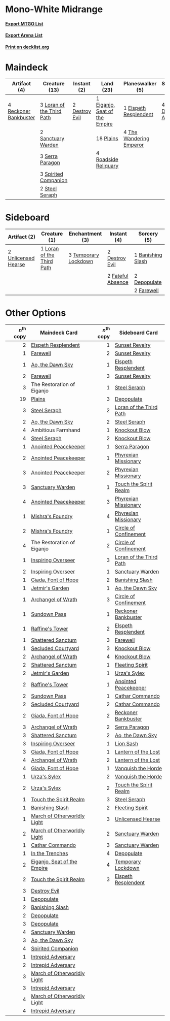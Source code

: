 # Mono-White Midrange

#### [Export MTGO List](../collection/Mono-White%20Midrange/Mono-White%20Midrange.txt)
#### [Export Arena List](../collection/Mono-White%20Midrange/Mono-White%20Midrange_arena.txt)
#### [Print on decklist.org](http://decklist.org/?deckmain=3%09Ambitious%20Farmhand%0A2%09Destroy%20Evil%0A1%09Eiganjo,%20Seat%20of%20the%20Empire%0A1%09Elspeth%20Resplendent%0A4%09Lay%20Down%20Arms%0A3%09Loran%20of%20the%20Third%20Path%0A18%09Plains%0A4%09Reckoner%20Bankbuster%0A4%09Roadside%20Reliquary%0A2%09Sanctuary%20Warden%0A3%09Serra%20Paragon%0A3%09Spirited%20Companion%0A2%09Steel%20Seraph%0A2%09The%20Restoration%20of%20Eiganjo%0A4%09The%20Wandering%20Emperor%0A4%09Wedding%20Announcement&deckside=1%09Banishing%20Slash%0A2%09Depopulate%0A2%09Destroy%20Evil%0A2%09Farewell%0A2%09Fateful%20Absence%0A1%09Loran%20of%20the%20Third%20Path%0A3%09Temporary%20Lockdown%0A2%09Unlicensed%20Hearse)
# Maindeck

|                                          Artifact (4)                                          |                                           Creature (13)                                            |                                       Instant (2)                                       |                                               Land (23)                                                |                                         Planeswalker (5)                                         |                                       Sorcery (4)                                        |        Unknown (9)         |
|------------------------------------------------------------------------------------------------|----------------------------------------------------------------------------------------------------|-----------------------------------------------------------------------------------------|--------------------------------------------------------------------------------------------------------|--------------------------------------------------------------------------------------------------|------------------------------------------------------------------------------------------|----------------------------|
|4 [Reckoner Bankbuster](http://gatherer.wizards.com/Pages/Card/Details.aspx?multiverseid=548568)|3 [Loran of the Third Path](http://gatherer.wizards.com/Pages/Card/Details.aspx?multiverseid=583597)|2 [Destroy Evil](http://gatherer.wizards.com/Pages/Card/Details.aspx?multiverseid=574497)|1 [Eiganjo, Seat of the Empire](http://gatherer.wizards.com/Pages/Card/Details.aspx?multiverseid=548581)|1 [Elspeth Resplendent](http://gatherer.wizards.com/Pages/Card/Details.aspx?multiverseid=555212)  |4 [Lay Down Arms](http://gatherer.wizards.com/Pages/Card/Details.aspx?multiverseid=583596)|3 Ambitious Farmhand        |
|                                                                                                |2 [Sanctuary Warden](http://gatherer.wizards.com/Pages/Card/Details.aspx?multiverseid=555231)       |                                                                                         |18 [Plains](http://gatherer.wizards.com/Pages/Card/Details.aspx?multiverseid=439856)                    |4 [The Wandering Emperor](http://gatherer.wizards.com/Pages/Card/Details.aspx?multiverseid=548337)|                                                                                          |2 The Restoration of Eiganjo|
|                                                                                                |3 [Serra Paragon](http://gatherer.wizards.com/Pages/Card/Details.aspx?multiverseid=574512)          |                                                                                         |4 [Roadside Reliquary](http://gatherer.wizards.com/Pages/Card/Details.aspx?multiverseid=548585)         |                                                                                                  |                                                                                          |4 Wedding Announcement      |
|                                                                                                |3 [Spirited Companion](http://gatherer.wizards.com/Pages/Card/Details.aspx?multiverseid=548333)     |                                                                                         |                                                                                                        |                                                                                                  |                                                                                          |                            |
|                                                                                                |2 [Steel Seraph](http://gatherer.wizards.com/Pages/Card/Details.aspx?multiverseid=583623)           |                                                                                         |                                                                                                        |                                                                                                  |                                                                                          |                            |


# Sideboard

|                                         Artifact (2)                                         |                                            Creature (1)                                            |                                        Enchantment (3)                                        |                                        Instant (4)                                         |                                        Sorcery (5)                                         |
|----------------------------------------------------------------------------------------------|----------------------------------------------------------------------------------------------------|-----------------------------------------------------------------------------------------------|--------------------------------------------------------------------------------------------|--------------------------------------------------------------------------------------------|
|2 [Unlicensed Hearse](http://gatherer.wizards.com/Pages/Card/Details.aspx?multiverseid=555447)|1 [Loran of the Third Path](http://gatherer.wizards.com/Pages/Card/Details.aspx?multiverseid=583597)|3 [Temporary Lockdown](http://gatherer.wizards.com/Pages/Card/Details.aspx?multiverseid=574516)|2 [Destroy Evil](http://gatherer.wizards.com/Pages/Card/Details.aspx?multiverseid=574497)   |1 [Banishing Slash](http://gatherer.wizards.com/Pages/Card/Details.aspx?multiverseid=548293)|
|                                                                                              |                                                                                                    |                                                                                               |2 [Fateful Absence](http://gatherer.wizards.com/Pages/Card/Details.aspx?multiverseid=534774)|2 [Depopulate](http://gatherer.wizards.com/Pages/Card/Details.aspx?multiverseid=555211)     |
|                                                                                              |                                                                                                    |                                                                                               |                                                                                            |2 [Farewell](http://gatherer.wizards.com/Pages/Card/Details.aspx?multiverseid=548306)       |


# Other Options

|*n*<sup>th</sup> copy|                                            Maindeck Card                                             |*n*<sup>th</sup> copy|                                          Sideboard Card                                          |
|--------------------:|------------------------------------------------------------------------------------------------------|--------------------:|--------------------------------------------------------------------------------------------------|
|                    2|[Elspeth Resplendent](http://gatherer.wizards.com/Pages/Card/Details.aspx?multiverseid=555212)        |                    1|[Sunset Revelry](http://gatherer.wizards.com/Pages/Card/Details.aspx?multiverseid=534796)         |
|                    1|[Farewell](http://gatherer.wizards.com/Pages/Card/Details.aspx?multiverseid=548306)                   |                    2|[Sunset Revelry](http://gatherer.wizards.com/Pages/Card/Details.aspx?multiverseid=534796)         |
|                    1|[Ao, the Dawn Sky](http://gatherer.wizards.com/Pages/Card/Details.aspx?multiverseid=548292)           |                    1|[Elspeth Resplendent](http://gatherer.wizards.com/Pages/Card/Details.aspx?multiverseid=555212)    |
|                    2|[Farewell](http://gatherer.wizards.com/Pages/Card/Details.aspx?multiverseid=548306)                   |                    3|[Sunset Revelry](http://gatherer.wizards.com/Pages/Card/Details.aspx?multiverseid=534796)         |
|                    3|The Restoration of Eiganjo                                                                            |                    1|[Steel Seraph](http://gatherer.wizards.com/Pages/Card/Details.aspx?multiverseid=583623)           |
|                   19|[Plains](http://gatherer.wizards.com/Pages/Card/Details.aspx?multiverseid=439856)                     |                    3|[Depopulate](http://gatherer.wizards.com/Pages/Card/Details.aspx?multiverseid=555211)             |
|                    3|[Steel Seraph](http://gatherer.wizards.com/Pages/Card/Details.aspx?multiverseid=583623)               |                    2|[Loran of the Third Path](http://gatherer.wizards.com/Pages/Card/Details.aspx?multiverseid=583597)|
|                    2|[Ao, the Dawn Sky](http://gatherer.wizards.com/Pages/Card/Details.aspx?multiverseid=548292)           |                    2|[Steel Seraph](http://gatherer.wizards.com/Pages/Card/Details.aspx?multiverseid=583623)           |
|                    4|Ambitious Farmhand                                                                                    |                    1|[Knockout Blow](http://gatherer.wizards.com/Pages/Card/Details.aspx?multiverseid=555221)          |
|                    4|[Steel Seraph](http://gatherer.wizards.com/Pages/Card/Details.aspx?multiverseid=583623)               |                    2|[Knockout Blow](http://gatherer.wizards.com/Pages/Card/Details.aspx?multiverseid=555221)          |
|                    1|[Anointed Peacekeeper](http://gatherer.wizards.com/Pages/Card/Details.aspx?multiverseid=574482)       |                    1|[Serra Paragon](http://gatherer.wizards.com/Pages/Card/Details.aspx?multiverseid=574512)          |
|                    2|[Anointed Peacekeeper](http://gatherer.wizards.com/Pages/Card/Details.aspx?multiverseid=574482)       |                    1|[Phyrexian Missionary](http://gatherer.wizards.com/Pages/Card/Details.aspx?multiverseid=574507)   |
|                    3|[Anointed Peacekeeper](http://gatherer.wizards.com/Pages/Card/Details.aspx?multiverseid=574482)       |                    2|[Phyrexian Missionary](http://gatherer.wizards.com/Pages/Card/Details.aspx?multiverseid=574507)   |
|                    3|[Sanctuary Warden](http://gatherer.wizards.com/Pages/Card/Details.aspx?multiverseid=555231)           |                    1|[Touch the Spirit Realm](http://gatherer.wizards.com/Pages/Card/Details.aspx?multiverseid=548335) |
|                    4|[Anointed Peacekeeper](http://gatherer.wizards.com/Pages/Card/Details.aspx?multiverseid=574482)       |                    3|[Phyrexian Missionary](http://gatherer.wizards.com/Pages/Card/Details.aspx?multiverseid=574507)   |
|                    1|[Mishra's Foundry](http://gatherer.wizards.com/Pages/Card/Details.aspx?multiverseid=583844)           |                    4|[Phyrexian Missionary](http://gatherer.wizards.com/Pages/Card/Details.aspx?multiverseid=574507)   |
|                    2|[Mishra's Foundry](http://gatherer.wizards.com/Pages/Card/Details.aspx?multiverseid=583844)           |                    1|[Circle of Confinement](http://gatherer.wizards.com/Pages/Card/Details.aspx?multiverseid=540834)  |
|                    4|The Restoration of Eiganjo                                                                            |                    2|[Circle of Confinement](http://gatherer.wizards.com/Pages/Card/Details.aspx?multiverseid=540834)  |
|                    1|[Inspiring Overseer](http://gatherer.wizards.com/Pages/Card/Details.aspx?multiverseid=555219)         |                    3|[Loran of the Third Path](http://gatherer.wizards.com/Pages/Card/Details.aspx?multiverseid=583597)|
|                    2|[Inspiring Overseer](http://gatherer.wizards.com/Pages/Card/Details.aspx?multiverseid=555219)         |                    1|[Sanctuary Warden](http://gatherer.wizards.com/Pages/Card/Details.aspx?multiverseid=555231)       |
|                    1|[Giada, Font of Hope](http://gatherer.wizards.com/Pages/Card/Details.aspx?multiverseid=555215)        |                    2|[Banishing Slash](http://gatherer.wizards.com/Pages/Card/Details.aspx?multiverseid=548293)        |
|                    1|[Jetmir's Garden](http://gatherer.wizards.com/Pages/Card/Details.aspx?multiverseid=555451)            |                    1|[Ao, the Dawn Sky](http://gatherer.wizards.com/Pages/Card/Details.aspx?multiverseid=548292)       |
|                    1|[Archangel of Wrath](http://gatherer.wizards.com/Pages/Card/Details.aspx?multiverseid=574483)         |                    3|[Circle of Confinement](http://gatherer.wizards.com/Pages/Card/Details.aspx?multiverseid=540834)  |
|                    1|[Sundown Pass](http://gatherer.wizards.com/Pages/Card/Details.aspx?multiverseid=541142)               |                    1|[Reckoner Bankbuster](http://gatherer.wizards.com/Pages/Card/Details.aspx?multiverseid=548568)    |
|                    1|[Raffine's Tower](http://gatherer.wizards.com/Pages/Card/Details.aspx?multiverseid=555455)            |                    2|[Elspeth Resplendent](http://gatherer.wizards.com/Pages/Card/Details.aspx?multiverseid=555212)    |
|                    1|[Shattered Sanctum](http://gatherer.wizards.com/Pages/Card/Details.aspx?multiverseid=541140)          |                    3|[Farewell](http://gatherer.wizards.com/Pages/Card/Details.aspx?multiverseid=548306)               |
|                    1|[Secluded Courtyard](http://gatherer.wizards.com/Pages/Card/Details.aspx?multiverseid=548588)         |                    3|[Knockout Blow](http://gatherer.wizards.com/Pages/Card/Details.aspx?multiverseid=555221)          |
|                    2|[Archangel of Wrath](http://gatherer.wizards.com/Pages/Card/Details.aspx?multiverseid=574483)         |                    4|[Knockout Blow](http://gatherer.wizards.com/Pages/Card/Details.aspx?multiverseid=555221)          |
|                    2|[Shattered Sanctum](http://gatherer.wizards.com/Pages/Card/Details.aspx?multiverseid=541140)          |                    1|[Fleeting Spirit](http://gatherer.wizards.com/Pages/Card/Details.aspx?multiverseid=540844)        |
|                    2|[Jetmir's Garden](http://gatherer.wizards.com/Pages/Card/Details.aspx?multiverseid=555451)            |                    1|[Urza's Sylex](http://gatherer.wizards.com/Pages/Card/Details.aspx?multiverseid=583625)           |
|                    2|[Raffine's Tower](http://gatherer.wizards.com/Pages/Card/Details.aspx?multiverseid=555455)            |                    1|[Anointed Peacekeeper](http://gatherer.wizards.com/Pages/Card/Details.aspx?multiverseid=574482)   |
|                    2|[Sundown Pass](http://gatherer.wizards.com/Pages/Card/Details.aspx?multiverseid=541142)               |                    1|[Cathar Commando](http://gatherer.wizards.com/Pages/Card/Details.aspx?multiverseid=534764)        |
|                    2|[Secluded Courtyard](http://gatherer.wizards.com/Pages/Card/Details.aspx?multiverseid=548588)         |                    2|[Cathar Commando](http://gatherer.wizards.com/Pages/Card/Details.aspx?multiverseid=534764)        |
|                    2|[Giada, Font of Hope](http://gatherer.wizards.com/Pages/Card/Details.aspx?multiverseid=555215)        |                    2|[Reckoner Bankbuster](http://gatherer.wizards.com/Pages/Card/Details.aspx?multiverseid=548568)    |
|                    3|[Archangel of Wrath](http://gatherer.wizards.com/Pages/Card/Details.aspx?multiverseid=574483)         |                    2|[Serra Paragon](http://gatherer.wizards.com/Pages/Card/Details.aspx?multiverseid=574512)          |
|                    3|[Shattered Sanctum](http://gatherer.wizards.com/Pages/Card/Details.aspx?multiverseid=541140)          |                    2|[Ao, the Dawn Sky](http://gatherer.wizards.com/Pages/Card/Details.aspx?multiverseid=548292)       |
|                    3|[Inspiring Overseer](http://gatherer.wizards.com/Pages/Card/Details.aspx?multiverseid=555219)         |                    1|[Lion Sash](http://gatherer.wizards.com/Pages/Card/Details.aspx?multiverseid=548319)              |
|                    3|[Giada, Font of Hope](http://gatherer.wizards.com/Pages/Card/Details.aspx?multiverseid=555215)        |                    1|[Lantern of the Lost](http://gatherer.wizards.com/Pages/Card/Details.aspx?multiverseid=541135)    |
|                    4|[Archangel of Wrath](http://gatherer.wizards.com/Pages/Card/Details.aspx?multiverseid=574483)         |                    2|[Lantern of the Lost](http://gatherer.wizards.com/Pages/Card/Details.aspx?multiverseid=541135)    |
|                    4|[Giada, Font of Hope](http://gatherer.wizards.com/Pages/Card/Details.aspx?multiverseid=555215)        |                    1|[Vanquish the Horde](http://gatherer.wizards.com/Pages/Card/Details.aspx?multiverseid=534799)     |
|                    1|[Urza's Sylex](http://gatherer.wizards.com/Pages/Card/Details.aspx?multiverseid=583625)               |                    2|[Vanquish the Horde](http://gatherer.wizards.com/Pages/Card/Details.aspx?multiverseid=534799)     |
|                    2|[Urza's Sylex](http://gatherer.wizards.com/Pages/Card/Details.aspx?multiverseid=583625)               |                    2|[Touch the Spirit Realm](http://gatherer.wizards.com/Pages/Card/Details.aspx?multiverseid=548335) |
|                    1|[Touch the Spirit Realm](http://gatherer.wizards.com/Pages/Card/Details.aspx?multiverseid=548335)     |                    3|[Steel Seraph](http://gatherer.wizards.com/Pages/Card/Details.aspx?multiverseid=583623)           |
|                    1|[Banishing Slash](http://gatherer.wizards.com/Pages/Card/Details.aspx?multiverseid=548293)            |                    2|[Fleeting Spirit](http://gatherer.wizards.com/Pages/Card/Details.aspx?multiverseid=540844)        |
|                    1|[March of Otherworldly Light](http://gatherer.wizards.com/Pages/Card/Details.aspx?multiverseid=548321)|                    3|[Unlicensed Hearse](http://gatherer.wizards.com/Pages/Card/Details.aspx?multiverseid=555447)      |
|                    2|[March of Otherworldly Light](http://gatherer.wizards.com/Pages/Card/Details.aspx?multiverseid=548321)|                    2|[Sanctuary Warden](http://gatherer.wizards.com/Pages/Card/Details.aspx?multiverseid=555231)       |
|                    1|[Cathar Commando](http://gatherer.wizards.com/Pages/Card/Details.aspx?multiverseid=534764)            |                    3|[Sanctuary Warden](http://gatherer.wizards.com/Pages/Card/Details.aspx?multiverseid=555231)       |
|                    1|[In the Trenches](http://gatherer.wizards.com/Pages/Card/Details.aspx?multiverseid=583593)            |                    4|[Depopulate](http://gatherer.wizards.com/Pages/Card/Details.aspx?multiverseid=555211)             |
|                    2|[Eiganjo, Seat of the Empire](http://gatherer.wizards.com/Pages/Card/Details.aspx?multiverseid=548581)|                    4|[Temporary Lockdown](http://gatherer.wizards.com/Pages/Card/Details.aspx?multiverseid=574516)     |
|                    2|[Touch the Spirit Realm](http://gatherer.wizards.com/Pages/Card/Details.aspx?multiverseid=548335)     |                    3|[Elspeth Resplendent](http://gatherer.wizards.com/Pages/Card/Details.aspx?multiverseid=555212)    |
|                    3|[Destroy Evil](http://gatherer.wizards.com/Pages/Card/Details.aspx?multiverseid=574497)               |                     |                                                                                                  |
|                    1|[Depopulate](http://gatherer.wizards.com/Pages/Card/Details.aspx?multiverseid=555211)                 |                     |                                                                                                  |
|                    2|[Banishing Slash](http://gatherer.wizards.com/Pages/Card/Details.aspx?multiverseid=548293)            |                     |                                                                                                  |
|                    2|[Depopulate](http://gatherer.wizards.com/Pages/Card/Details.aspx?multiverseid=555211)                 |                     |                                                                                                  |
|                    3|[Depopulate](http://gatherer.wizards.com/Pages/Card/Details.aspx?multiverseid=555211)                 |                     |                                                                                                  |
|                    4|[Sanctuary Warden](http://gatherer.wizards.com/Pages/Card/Details.aspx?multiverseid=555231)           |                     |                                                                                                  |
|                    3|[Ao, the Dawn Sky](http://gatherer.wizards.com/Pages/Card/Details.aspx?multiverseid=548292)           |                     |                                                                                                  |
|                    4|[Spirited Companion](http://gatherer.wizards.com/Pages/Card/Details.aspx?multiverseid=548333)         |                     |                                                                                                  |
|                    1|[Intrepid Adversary](http://gatherer.wizards.com/Pages/Card/Details.aspx?multiverseid=534781)         |                     |                                                                                                  |
|                    2|[Intrepid Adversary](http://gatherer.wizards.com/Pages/Card/Details.aspx?multiverseid=534781)         |                     |                                                                                                  |
|                    3|[March of Otherworldly Light](http://gatherer.wizards.com/Pages/Card/Details.aspx?multiverseid=548321)|                     |                                                                                                  |
|                    3|[Intrepid Adversary](http://gatherer.wizards.com/Pages/Card/Details.aspx?multiverseid=534781)         |                     |                                                                                                  |
|                    4|[March of Otherworldly Light](http://gatherer.wizards.com/Pages/Card/Details.aspx?multiverseid=548321)|                     |                                                                                                  |
|                    4|[Intrepid Adversary](http://gatherer.wizards.com/Pages/Card/Details.aspx?multiverseid=534781)         |                     |                                                                                                  |

